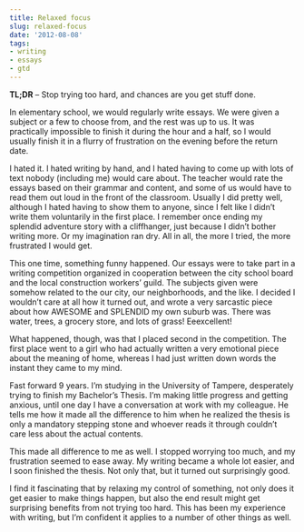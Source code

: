 ```yaml
---
title: Relaxed focus
slug: relaxed-focus
date: '2012-08-08'
tags:
- writing
- essays
- gtd
---
```


**TL;DR** – Stop trying too hard, and chances are you get stuff done.

In elementary school, we would regularly write essays. We were given a subject or a few to choose from, and the rest was up to us. It was practically impossible to finish it during the hour and a half, so I would usually finish it in a flurry of frustration on the evening before the return date.

I hated it. I hated writing by hand, and I hated having to come up with lots of text nobody (including me) would care about. The teacher would rate the essays based on their grammar and content, and some of us would have to read them out loud in the front of the classroom. Usually I did pretty well, although I hated having to show them to anyone, since I felt like I didn’t write them voluntarily in the first place. I remember once ending my splendid adventure story with a cliffhanger, just because I didn’t bother writing more. Or my imagination ran dry. All in all, the more I tried, the more frustrated I would get.

This one time, something funny happened. Our essays were to take part in a writing competition organized in cooperation between the city school board and the local construction workers’ guild. The subjects given were somehow related to the our city, our neighborhoods, and the like. I decided I wouldn’t care at all how it turned out, and wrote a very sarcastic piece about how AWESOME and SPLENDID my own suburb was. There was water, trees, a grocery store, and lots of grass! Eeexcellent!

What happened, though, was that I placed second in the competition. The first place went to a girl who had actually written a very emotional piece about the meaning of home, whereas I had just written down words the instant they came to my mind.

Fast forward 9 years. I’m studying in the University of Tampere, desperately trying to finish my Bachelor’s Thesis. I’m making little progress and getting anxious, until one day I have a conversation at work with my colleague. He tells me how it made all the difference to him when he realized the thesis is only a mandatory stepping stone and whoever reads it through couldn’t care less about the actual contents.

This made all difference to me as well. I stopped worrying too much, and my frustration seemed to ease away. My writing became a whole lot easier, and I soon finished the thesis. Not only that, but it turned out surprisingly good.

I find it fascinating that by relaxing my control of something, not only does it get easier to make things happen, but also the end result might get surprising benefits from not trying too hard. This has been my experience with writing, but I’m confident it applies to a number of other things as well.
